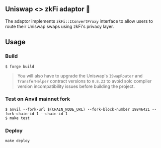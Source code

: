 ## Uniswap <> zkFi adaptor 🔌
The adaptor implements `zkFi::IConvertProxy` interface to allow users to route their Uniswap swaps using zkFi's privacy layer.

## Usage

### Build

```shell
$ forge build
```

> You will also have to upgrade the Uniswap's `ISwapRouter` and `TransferHelper` contract versions to `0.8.23` to avoid solc compiler version incompatibility issues before building the project.

### Test on Anvil mainnet fork
```shell
$ anvil --fork-url $(CHAIN_NODE_URL) --fork-block-number 19846421 --fork-chain-id 1 --chain-id 1
$ make test
```

### Deploy

```
make deploy
```